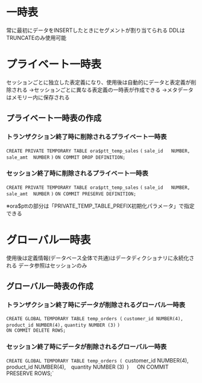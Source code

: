 # 一時表
常に最初にデータをINSERTしたときにセグメントが割り当てられる
DDLはTRUNCATEのみ使用可能
# プライベート一時表
セッションごとに独立した表定義になり、使用後は自動的にデータと表定義が削除される
→セッションごとに異なる表定義の一時表が作成できる
→メタデータはメモリー内に保存される
## プライベート一時表の作成
### トランザクション終了時に削除されるプライベート一時表
`CREATE PRIVATE TEMPORARY TABLE ora$ptt_temp_sales`
`(`
  `sale_id   NUMBER,`
  `sale_amt  NUMBER`
`)`
`ON COMMIT DROP DEFINITION;`
### セッション終了時に削除されるプライベート一時表
`CREATE PRIVATE TEMPORARY TABLE ora$ptt_temp_sales`
`(`
  `sale_id   NUMBER,`
  `sale_amt  NUMBER`
`)`
`ON COMMIT PRESERVE DEFINITION;`

※ora$pttの部分は「PRIVATE_TEMP_TABLE_PREFIX初期化パラメータ」で指定できる
# グローバル一時表
使用後は定義情報(データベース全体で共通)はデータディクショナリに永続化される
データ参照はセッションのみ
## グローバル一時表の作成
### トランザクション終了時にデータが削除されるグローバル一時表
`CREATE GLOBAL TEMPORARY TABLE temp_orders (`
 `customer_id NUMBER(4),` 
  `product_id NUMBER(4),` 
  `quantity NUMBER (3)`
`)`  
`ON COMMIT DELETE ROWS;`
### セッション終了時にデータが削除されるグローバル一時表
`CREATE GLOBAL TEMPORARY TABLE temp_orders (
`customer_id NUMBER(4),` 
`product_id NUMBER(4),` 
`quantity NUMBER (3)`
`)`  
`ON COMMIT PRESERVE ROWS;`